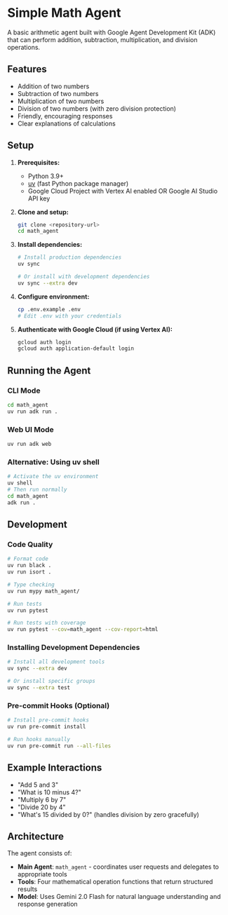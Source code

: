 # Simple Math Agent

A basic arithmetic agent built with Google Agent Development Kit (ADK) that can perform addition, subtraction, multiplication, and division operations.

## Features

- Addition of two numbers
- Subtraction of two numbers  
- Multiplication of two numbers
- Division of two numbers (with zero division protection)
- Friendly, encouraging responses
- Clear explanations of calculations

## Setup

1. **Prerequisites:**
   - Python 3.9+ 
   - [uv](https://docs.astral.sh/uv/) (fast Python package manager)
   - Google Cloud Project with Vertex AI enabled OR Google AI Studio API key

2. **Clone and setup:**
   ```bash
   git clone <repository-url>
   cd math_agent
   ```

3. **Install dependencies:**
   ```bash
   # Install production dependencies
   uv sync
   
   # Or install with development dependencies
   uv sync --extra dev
   ```

4. **Configure environment:**
   ```bash
   cp .env.example .env
   # Edit .env with your credentials
   ```

5. **Authenticate with Google Cloud (if using Vertex AI):**
   ```bash
   gcloud auth login
   gcloud auth application-default login
   ```

## Running the Agent

### CLI Mode
```bash
cd math_agent
uv run adk run .
```

### Web UI Mode
```bash
uv run adk web
```

### Alternative: Using uv shell
```bash
# Activate the uv environment
uv shell
# Then run normally
cd math_agent
adk run .
```

## Development

### Code Quality
```bash
# Format code
uv run black .
uv run isort .

# Type checking
uv run mypy math_agent/

# Run tests
uv run pytest

# Run tests with coverage
uv run pytest --cov=math_agent --cov-report=html
```

### Installing Development Dependencies
```bash
# Install all development tools
uv sync --extra dev

# Or install specific groups
uv sync --extra test
```

### Pre-commit Hooks (Optional)
```bash
# Install pre-commit hooks
uv run pre-commit install

# Run hooks manually
uv run pre-commit run --all-files
```

## Example Interactions

- "Add 5 and 3"
- "What is 10 minus 4?"
- "Multiply 6 by 7"
- "Divide 20 by 4"
- "What's 15 divided by 0?" (handles division by zero gracefully)

## Architecture

The agent consists of:
- **Main Agent**: `math_agent` - coordinates user requests and delegates to appropriate tools
- **Tools**: Four mathematical operation functions that return structured results
- **Model**: Uses Gemini 2.0 Flash for natural language understanding and response generation